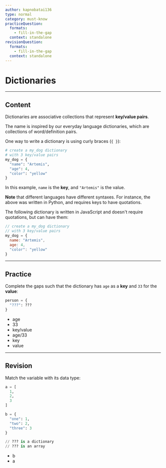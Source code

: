 ```yaml
---
author: kapnobatai136
type: normal
category: must-know
practiceQuestion:
  formats:
    - fill-in-the-gap
  context: standalone
revisionQuestion:
  formats:
    - fill-in-the-gap
  context: standalone
---
```


# Dictionaries


---

## Content

Dictionaries are associative collections that represent **key/value pairs**.

The name is inspired by our everyday language dictionaries, which are collections of word/definition pairs.

One way to write a dictionary is using curly braces (`{ }`):

```python
# create a my_dog dictionary
# with 3 key/value pairs
my_dog = {
  "name": "Artemis",
  "age": 4,
  "color": "yellow"
}
```

In this example, `name` is the **key**, and `"Artemis"` is the value.

**Note** that different languages have different syntaxes. For instance, the above was written in Python, and requires keys to have quotations. 

The following dictionary is written in JavaScript and doesn't require quotations, but can have them:
```javascript
// create a my_dog dictionary
// with 3 key/value pairs
my_dog = {
  name: "Artemis",
  age: 4,
  "color": "yellow"
}
```

---

## Practice

Complete the gaps such that the dictionary has `age` as a **key** and `33` for the **value**:

```python
person = {
  "???": ???
}
```

- age
- 33
- key/value
- age/33
- key
- value


---

## Revision

Match the variable with its data type:

```python
a = [
  1,
  2,
  3
]

b = {
  "one": 1,
  "two": 2,
  "three": 3
}

// ??? is a dictionary
// ??? is an array
```

- b
- a

